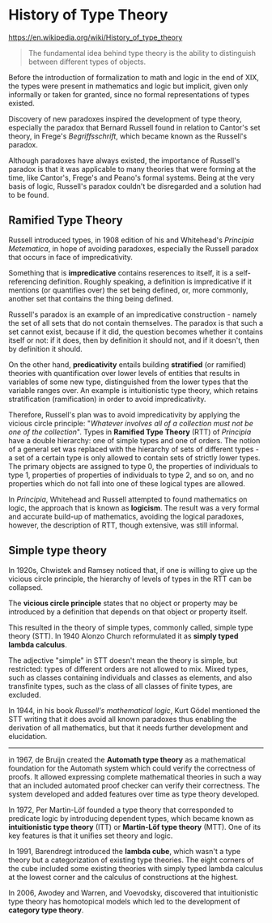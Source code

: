 # History of Type Theory

https://en.wikipedia.org/wiki/History_of_type_theory


> The fundamental idea behind type theory is the ability to distinguish between different types of objects.

Before the introduction of formalization to math and logic in the end of XIX, the types were present in mathematics and logic but implicit, given only informally or taken for granted, since no formal representations of types existed.

Discovery of new paradoxes inspired the development of type theory, especially the paradox that Bernard Russell found in relation to Cantor's set theory, in Frege's _Begriffsschrift_, which became known as the Russell's paradox. 

Although paradoxes have always existed, the importance of Russell's paradox is that it was applicable to many theories that were forming at the time, like Cantor's, Frege's and Peano's formal systems. Being at the very basis of logic, Russell's paradox couldn't be disregarded and a solution had to be found.

## Ramified Type Theory

Russell introduced types, in 1908 edition of his and Whitehead's _Principia Metematica_, in hope of avoiding paradoxes, especially the Russell paradox that occurs in face of impredicativity.

Something that is **impredicative** contains reserences to itself, it is a self-referencing definition. Roughly speaking, a definition is impredicative if it mentions (or quantifies over) the set being defined, or, more commonly, another set that contains the thing being defined.

Russell's paradox is an example of an impredicative construction - namely the set of all sets that do not contain themselves. The paradox is that such a set cannot exist, because if it did, the question becomes whether it contains itself or not: if it does, then by definition it should not, and if it doesn't, then by definition it should.

On the other hand, **predicativity** entails building **stratified** (or ramified) theories with quantification over lower levels of entities that results in variables of some new type, distinguished from the lower types that the variable ranges over. An example is intuitionistic type theory, which retains stratification (ramification) in order to avoid impredicativity.

Therefore, Russell's plan was to avoid impredicativity by applying the vicious circle principle: "_Whatever involves all of a collection must not be one of the collection_". Types in **Ramified Type Theory** (RTT) of _Principia_ have a double hierarchy: one of simple types and one of orders. The notion of a general set was replaced with the hierarchy of sets of different types - a set of a certain type is only allowed to contain sets of strictly lower types. The primary objects are assigned to type 0, the properties of individuals to type 1, properties of properties of individuals to type 2, and so on, and no properties which do not fall into one of these logical types are allowed.

In _Principia_, Whitehead and Russell attempted to found mathematics on logic, the approach that is known as **logicism**. The result was a very formal and accurate build-up of mathematics, avoiding the logical paradoxes, however, the description of RTT, though extensive, was still informal.


## Simple type theory

In 1920s, Chwistek and Ramsey noticed that, if one is willing to give up the vicious circle principle, the hierarchy of levels of types in the RTT can be collapsed. 

The **vicious circle principle** states that no object or property may be introduced by a definition that depends on that object or property itself.

This resulted in the theory of simple types, commonly called, simple type theory (STT). In 1940 Alonzo Church reformulated it as **simply typed lambda calculus**.

The adjective "simple" in STT doesn't mean the theory is simple, but restricted: types of different orders are not allowed to mix. Mixed types, such as classes containing individuals and classes as elements, and also transfinite types, such as the class of all classes of finite types, are excluded.

In 1944, in his book _Russell's mathematical logic_, Kurt Gödel mentioned the STT writing that it does avoid all known paradoxes thus enabling the derivation of all mathematics, but that it needs further development and elucidation.


---

in 1967, de Bruijn created the **Automath type theory** as a mathematical foundation for the Automath system which could verify the correctness of proofs. It allowed expressing complete mathematical theories in such a way that an included automated proof checker can verify their correctness. The system developed and added features over time as type theory developed.

In 1972, Per Martin-Löf founded a type theory that corresponded to predicate logic by introducing dependent types, which became known as **intuitionistic type theory** (ITT) or **Martin-Löf type theory** (MTT). One of its key features is that it unifies set theory and logic.

In 1991, Barendregt introduced the **lambda cube**, which wasn't a type theory but a categorization of existing type theories. The eight corners of the cube included some existing theories with simply typed lambda calculus at the lowest corner and the calculus of constructions at the highest.

In 2006, Awodey and Warren, and Voevodsky, discovered that intuitionistic type theory has homotopical models which led to the development of **category type theory**.

